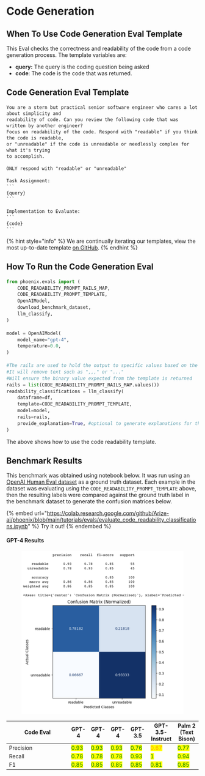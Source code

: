 # Code Generation

## When To Use Code Generation Eval Template

This Eval checks the correctness and readability of the code from a code generation process. The template variables are:

* **query:** The query is the coding question being asked
* **code**: The code is the code that was returned.

## Code Generation Eval Template

````
You are a stern but practical senior software engineer who cares a lot about simplicity and
readability of code. Can you review the following code that was written by another engineer?
Focus on readability of the code. Respond with "readable" if you think the code is readable,
or "unreadable" if the code is unreadable or needlessly complex for what it's trying
to accomplish.

ONLY respond with "readable" or "unreadable"

Task Assignment:
```
{query}
```

Implementation to Evaluate:
```
{code}
```
````

{% hint style="info" %}
We are continually iterating our templates, view the most up-to-date template [on GitHub](https://github.com/Arize-ai/phoenix/blob/ecef5242d2f9bb39a2fdf5d96a2b1841191f7944/packages/phoenix-evals/src/phoenix/evals/default_templates.py#L331).
{% endhint %}

## How To Run the Code Generation Eval

```python
from phoenix.evals import (
    CODE_READABILITY_PROMPT_RAILS_MAP,
    CODE_READABILITY_PROMPT_TEMPLATE,
    OpenAIModel,
    download_benchmark_dataset,
    llm_classify,
)

model = OpenAIModel(
    model_name="gpt-4",
    temperature=0.0,
)

#The rails are used to hold the output to specific values based on the template
#It will remove text such as ",,," or "..."
#Will ensure the binary value expected from the template is returned 
rails = list(CODE_READABILITY_PROMPT_RAILS_MAP.values())
readability_classifications = llm_classify(
    dataframe=df,
    template=CODE_READABILITY_PROMPT_TEMPLATE,
    model=model,
    rails=rails,
    provide_explanation=True, #optional to generate explanations for the value produced by the eval LLM
)
```

The above shows how to use the code readability template.

## Benchmark Results

This benchmark was obtained using notebook below. It was run using an [OpenAI Human Eval dataset](https://storage.googleapis.com/arize-phoenix-assets/evals/code-readability-classification/openai_humaneval_with_readability_v3.jsonl.zip) as a ground truth dataset. Each example in the dataset was evaluating using the `CODE_READABILITY_PROMPT_TEMPLATE` above, then the resulting labels were compared against the ground truth label in the benchmark dataset to generate the confusion matrices below.

{% embed url="https://colab.research.google.com/github/Arize-ai/phoenix/blob/main/tutorials/evals/evaluate_code_readability_classifications.ipynb" %}
Try it out!
{% endembed %}

#### GPT-4 Results

<figure><img src="../../.gitbook/assets/Screenshot 2023-09-16 at 5.45.20 PM.png" alt=""><figcaption></figcaption></figure>

<table><thead><tr><th width="149">Code Eval</th><th>GPT-4</th><th data-hidden>GPT-4</th><th data-hidden>GPT-4</th><th data-hidden>GPT-3.5</th><th data-hidden>GPT-3.5-Instruct</th><th data-hidden>Palm 2 (Text Bison)</th></tr></thead><tbody><tr><td>Precision</td><td><mark style="color:green;">0.93</mark></td><td><mark style="color:green;">0.93</mark></td><td><mark style="color:green;">0.93</mark></td><td><mark style="color:green;">0.76</mark></td><td><mark style="color:orange;">0.67</mark></td><td><mark style="color:green;">0.77</mark></td></tr><tr><td>Recall</td><td><mark style="color:green;">0.78</mark></td><td><mark style="color:green;">0.78</mark></td><td><mark style="color:green;">0.78</mark></td><td><mark style="color:green;">0.93</mark></td><td><mark style="color:green;">1</mark></td><td><mark style="color:green;">0.94</mark></td></tr><tr><td>F1</td><td><mark style="color:green;">0.85</mark></td><td><mark style="color:green;">0.85</mark></td><td><mark style="color:green;">0.85</mark></td><td><mark style="color:green;">0.85</mark></td><td><mark style="color:green;">0.81</mark></td><td><mark style="color:green;">0.85</mark></td></tr></tbody></table>
